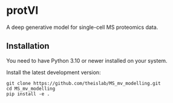 # protVI
A deep generative model for single-cell MS proteomics data.


## Installation
You need to have Python 3.10 or newer installed on your system.

Install the latest development version:
```
git clone https://github.com/theislab/MS_mv_modelling.git
cd MS_mv_modelling
pip install -e .
```
